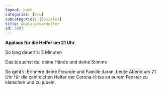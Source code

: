 ```yaml
---
layout: post
categories: [Erw]
subcategories: [Soziales]
title: ApplausfuerHelfer
id: 3003
---
```

**Applaus für die Helfer um 21 Uhr**

So lang dauert’s: 5 Minuten

Das brauchst du: deine Hände und deine Stimme

So geht’s: Erinnere deine Freunde und Familie daran, heute Abend um 21 Uhr für die zahlreichen Helfer der Corona-Krise an eurem Fenster zu klatschen und zu jubeln. 
